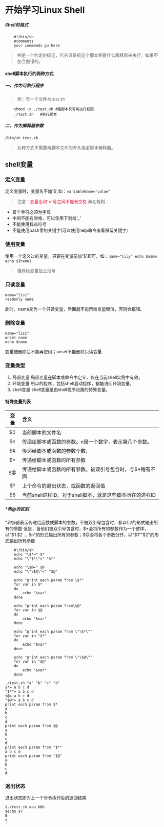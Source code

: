 # 开始学习Linux Shell 
##### Shell的格式
```
	#!/bin/sh
	#comments
	your commands go here
```
> \#!是一个约定的标记，它告诉系统这个脚本需要什么解释器来执行，如果不加会报错的。  

#### shell脚本执行的两种方式
##### 一、作为可执行程序
> 例：有一个文件为test.sh  

```
	chmod +x ./test.sh #使脚本具有可执行权限
	./test.sh	#执行脚本
```  

##### 二、作为解释器参数
	/bin/sh test.sh  
> 此种方式不需要再脚本文件的开头指定脚本解释器。  

## shell变量
### 定义变量
定义变量时，变量名不加'$',如：`variableName="value"`
> 注意：<font color="#DC143C">变量名和'='号之间不能有空格</font>
> 命名规则：
* 首个字符必须为字母
* 中间不能有空格，可以使用下划线'_'
* 不能使用标点符号
* 不能使用bash里的关键字(可以使用help命令查看保留关键字) 

### 使用变量
使用一个定义过的变量，只要在变量前加'$'即可。如：`name="lily" echo $name echo ${name}`
> 推荐给变量加上括号

### 只读变量
	name="lisi"
	readonly name
此时，name变为一个只读变量，后面就不能再给变量赋值，否则会报错。

### 删除变量
	name="lisi"
	unset name
	echo $name
变量被删除后不能再使用；unset不能删除只读变量

### 变量类型
1. 局部变量
局部变量在脚本或命令中定义，仅在当前shell实例中有效。
2. 环境变量
所以的程序，包括shell启动程序，都能访问环境变量。
3. shell变量
shell变量是由shell程序设置的特殊变量。

#### 特殊变量列表
|变量|含义|
|:---:|:----|
|$0|当前脚本的文件名|
|$n|传递给脚本或函数的参数。n是一个数字，表示第几个参数。|
|$#|传递给脚本或函数的参数个数。|
|$*|传递给脚本或函数的所有参数|
|$@|传递给脚本或函数的所有参数。被双引号包含时，与$*稍有不同|
|$?|上个命令的退出状态，或函数的返回值|
|$$|当前shell进程ID。对于shell脚本，就是这些脚本所在的进程ID|

##### $*和$@的区别
$*和$@都表示传递给函数或脚本的参数，不被双引号包含时，都以$1,$2的形式输出所有的参数
但是，当他们被双引号包含时，$*会将所有的参数作为一个整体，以"$1 $2 ... $n"的形式输出所有的参数；$@会将各个参数分开，以"$1""$2"的形式输出所有参数
```
	#!/bin/sh
	echo "\$*=" $*
	echo "\"$*\"=" "$*"

	echo "\$@=" $@
	echo "\"\$@\"=" "$@"

	echo "print each param from \$*"
	for var in $*
	do
		echo "$var"
	done
	
	echo "print each param from\$@"
	for var in $@
	do 
		echo "$var"
	done
	
	echo "print each param from \"\$*\""
	for var in "$*"
	do 
		echo "$var"
	done
	
	echo "print each param from \"\$@\""
	for var in "$@"
	do 
		echo "$var"
	done
```

```
./test.sh "a" "b" "c" "d"
$*= a b c d
"$*"= a b c d
$@= a b c d
"$@"= a b c d
print each param from $*
a
b
c
d
print each param from $@
a
b
c
d
print each param from "$*"
a b c d
print each param from "$@"
a
b
c
d
```

### 退出状态
退出状态即为上一个命令执行后的返回结果

```
$./test.sh aaa bbb
$echo $?
0
$
```